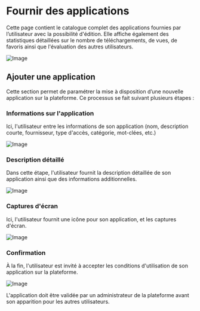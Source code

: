 # Fournir des applications

Cette page contient le catalogue complet des applications fournies par l’utilisateur avec la possibilité d'édition. Elle affiche également des statistiques détaillées sur le nombre de téléchargements, de vues, de favoris ainsi que l'évaluation des autres utilisateurs.

![Image](/images/guide/provide/apps/provide-apps.png)

## Ajouter une application

Cette section permet de paramétrer la mise à disposition d’une nouvelle application sur la plateforme. Ce processus se fait suivant plusieurs étapes :

### Informations sur l'application

Ici, l'utilisateur entre les informations de son application (nom, description courte, fournisseur, type d'accès, catégorie, mot-clées, etc.)

![Image](/images/guide/provide/apps/provide-apps-new-1.png)

### Description détaillé

Dans cette étape, l'utilisateur fournit la description détaillée de son application ainsi que des informations additionnelles.

![Image](/images/guide/provide/apps/provide-apps-new-2.png)

### Captures d'écran

Ici, l'utilisateur fournit une icône pour son application, et les captures d'écran.

![Image](/images/guide/provide/apps/provide-apps-new-3.png)

### Confirmation

À la fin, l'utilisateur est invité à accepter les conditions d'utilisation de son application sur la plateforme.

![Image](/images/guide/provide/apps/provide-apps-new-4.png)

L'application doit être validée par un administrateur de la plateforme avant son apparition pour les autres utilisateurs.
